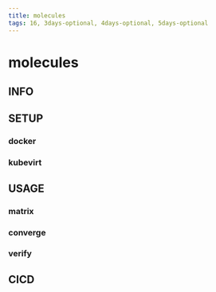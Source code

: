 ```yaml
---
title: molecules
tags: 16, 3days-optional, 4days-optional, 5days-optional
---
```


# molecules

## INFO

## SETUP

### docker

### kubevirt

## USAGE

### matrix

### converge

### verify

## CICD

